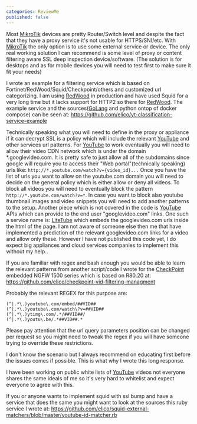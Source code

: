 ```yaml
---
categories: ReviewMe
published: false
---
```

Most
[MikroTik](/MikroTik)
devices are pretty Router/Switch level and despite the fact that they
have a proxy service it's not usable for HTTPS/SNI/etc. With
[MikroTik](/MikroTik)
the only option is to use some external service or device. The only real
working solution I can recommend is some level of proxy or content
filtering aware SSL deep inspection device/software. (The solution is
for desktops and as for mobile devices you will need to test first to
make sure it fit your needs)

I wrote an example for a filtering service which is based on
Fortinet/RedWood/Squid/Checkpoint/others and customized url
categorizing. I am using
[RedWood](/RedWood)
in production and have used Squid for a very long time but it lacks
support for HTTP2 so there for
[RedWood](/RedWood).
The example service and the
sources([GoLang](/GoLang)
and python ontop of docker compose) can be seen at:
<https://github.com/elico/yt-classification-service-example>

Technically speaking what you will need to define in the proxy or
appliance if it can decrypt SSL is a policy which will include the
relevant
[YouTube](/YouTube)
and other services url patterns. For
[YouTube](/YouTube)
to work eventually you will need to allow their video CDN network which
is under the domain \*.googlevideo.com. It is pretty safe to just allow
all of the subdomains since google will require you to access their "Web
portal"(technically speaking) urls like:
`http://*.youtube.com/watch?v={video_id}...` Once you have the list of
urls you want to allow on the youtube.com domain you will need to decide
on the general policy which is either allow or deny all videos. To block
all videos you will need to eventually block the pattern
`http://*.youtube.com/watch?v=*`. In case you want to block also youtube
thumbnail images and video snippets you will need to add another
patterns to the setup. Another piece which is not covered in the code is
[YouTube](/YouTube)
APIs which can provide to the end user "googlevideo.com" links. One such
a service name is:
[LiteTube](/LiteTube)
which embeds the googlevideo.com urls inside the html of the page. I am
not aware of someone else then me that have implemented a prediction of
the relevant googlevideo.com links for a video and allow only these.
However I have not published this code yet, I do expect big appliances
and cloud services companies to implement this without my help..

If you are familiar with regex and bash enough you would be able to
learn the relevant patterns from another script/code I wrote for the
[CheckPoint](/CheckPoint)
embedded NGFW 1500 series which is based on R80.20 at:
<https://github.com/elico/checkpoint-vid-filtering-managment>

Probably the relevant REGEX for this purpose are:

    (^|.*\.)youtube\.com/embed/##VID##
    (^|.*\.)youtube\.com/watch\?v=##VID##
    (^|.*\.)ytimg\.com/.*/##VID##/
    (^|.*\.)youtu\.be/.*##VID##.*

Please pay attention that the url query parameters position can be
changed per request so you might need to tweak the regex if you will
have someone trying to override these restrictions.

I don't know the scenario but I always recommend on educating first
before the issues comes if possible. This is what why I wrote this long
response.

I have been working on public white lists of
[YouTube](/YouTube)
videos not everyone shares the same ideals of me so it's very hard to
whitelist and expect everyone to agree with this.

If you or anyone wants to implement squid with ssl bump and have a
service that does the same you might want to look at the sources this
ruby service I wrote at:
<https://github.com/elico/squid-external-matchers/blob/master/youtube-id-matcher.rb>
